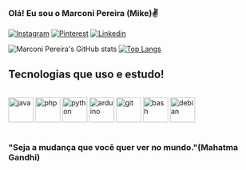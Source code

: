 ### Olá! Eu sou o Marconi Pereira (Mike)✌️
[![Instagram](https://img.shields.io/badge/Instagram-E4405F?style=for-the-badge&logo=instagram&logoColor=white)](https://www.instagram.com/marconimike/)
[![Pinterest](https://img.shields.io/badge/Pinterest-%23E60023.svg?&style=for-the-badge&logo=Pinterest&logoColor=white)](https://br.pinterest.com/marconimike/)
[![Linkedin](https://img.shields.io/badge/LinkedIn-0077B5?style=for-the-badge&logo=linkedin&logoColor=white)](https://www.linkedin.com/in/marconimike/)

![Marconi Pereira's GitHub stats](https://github-readme-stats.vercel.app/api?username=marconimike&show_icons=true&theme=transparent)
[![Top Langs](https://github-readme-stats.vercel.app/api/top-langs/?username=marconimike&layout=compact)](https://github.com/anuraghazra/github-readme-stats)

## Tecnologias que uso e estudo!

<div style="display: inline_block"><br/>
    <img width="50px"align="center" alt="java" src="https://cdn.jsdelivr.net/gh/devicons/devicon@latest/icons/java/java-original.svg" />
    <img width="50px"align="center" alt="php" src="https://cdn.jsdelivr.net/gh/devicons/devicon@latest/icons/php/php-original.svg" />
    <img width="50px"align="center" alt="python" src="https://cdn.jsdelivr.net/gh/devicons/devicon@latest/icons/python/python-original.svg" />
    <img width="50px"align="center" alt="arduino" src="https://cdn.jsdelivr.net/gh/devicons/devicon@latest/icons/arduino/arduino-original.svg" />
    <img width="50px"align="center" alt="git" src="https://cdn.jsdelivr.net/gh/devicons/devicon@latest/icons/git/git-plain.svg" />
    <img width="50px"align="center" alt="bash" src="https://cdn.jsdelivr.net/gh/devicons/devicon@latest/icons/bash/bash-original.svg" />
    <img width="50px"align="center" alt="debian" src="https://cdn.jsdelivr.net/gh/devicons/devicon@latest/icons/debian/debian-plain.svg" /> 
</div><br/>



### "Seja a mudança que você quer ver no mundo."(Mahatma Gandhi)
